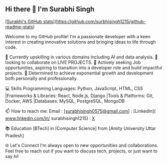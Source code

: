 ## Hi there 👋 I'm Surabhi Singh
[[Surabhi's GitHub stats](https://github-readme-stats.vercel.app/api?username=surbhisingh1215)](https://github.com/surbhisingh1215/github-readme-stats)

Welcome to my GitHub profile! I'm a passionate developer with a keen interest in creating innovative solutions and bringing ideas to life through code.

🌱 Currently upskilling in various domains including AI and data analysis. 👯 looking to collaborate on LIVE PROJECTS.
🤔 Actively seeking Job opportunities, aspiring to transition into a developer role and build impactful projects.
🎯 Determined to achieve exponential growth and development both personally and professionally.

💻 Skills
Programming Languages: Python, JavaScript, HTML, CSS
|Frameworks & Libraries: React, Node.js, Django
|Tools & Platforms: Git, Docker, AWS
|Databases: MySQL, PostgreSQL, MongoDB

📫 How to reach me: Email : [surabhisingh0575@gmail.com] : [LinkedIn]( www.linkedin.com/in/
surabhisingh1215) : [X](https://x.com/1Singh1209)

📚 Education
[BTech] in [Computer Science] from [Amity University Uttar Pradesh]

🌐 Let's Connect
I'm always open to new opportunities and collaborations. Feel free to reach out if you want to discuss tech, projects, or just want to say hi!
